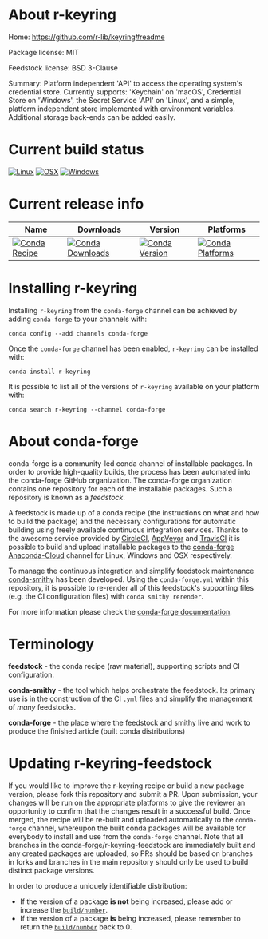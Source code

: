 About r-keyring
===============

Home: https://github.com/r-lib/keyring#readme

Package license: MIT

Feedstock license: BSD 3-Clause

Summary: Platform independent 'API' to access the operating system's credential store. Currently supports: 'Keychain' on 'macOS', Credential Store on 'Windows', the Secret Service 'API' on 'Linux', and a simple, platform independent store implemented with environment variables. Additional storage back-ends can be added easily.



Current build status
====================

[![Linux](https://img.shields.io/circleci/project/github/conda-forge/r-keyring-feedstock/master.svg?label=Linux)](https://circleci.com/gh/conda-forge/r-keyring-feedstock)
[![OSX](https://img.shields.io/travis/conda-forge/r-keyring-feedstock/master.svg?label=macOS)](https://travis-ci.org/conda-forge/r-keyring-feedstock)
[![Windows](https://img.shields.io/appveyor/ci/conda-forge/r-keyring-feedstock/master.svg?label=Windows)](https://ci.appveyor.com/project/conda-forge/r-keyring-feedstock/branch/master)

Current release info
====================

| Name | Downloads | Version | Platforms |
| --- | --- | --- | --- |
| [![Conda Recipe](https://img.shields.io/badge/recipe-r--keyring-green.svg)](https://anaconda.org/conda-forge/r-keyring) | [![Conda Downloads](https://img.shields.io/conda/dn/conda-forge/r-keyring.svg)](https://anaconda.org/conda-forge/r-keyring) | [![Conda Version](https://img.shields.io/conda/vn/conda-forge/r-keyring.svg)](https://anaconda.org/conda-forge/r-keyring) | [![Conda Platforms](https://img.shields.io/conda/pn/conda-forge/r-keyring.svg)](https://anaconda.org/conda-forge/r-keyring) |

Installing r-keyring
====================

Installing `r-keyring` from the `conda-forge` channel can be achieved by adding `conda-forge` to your channels with:

```
conda config --add channels conda-forge
```

Once the `conda-forge` channel has been enabled, `r-keyring` can be installed with:

```
conda install r-keyring
```

It is possible to list all of the versions of `r-keyring` available on your platform with:

```
conda search r-keyring --channel conda-forge
```


About conda-forge
=================

conda-forge is a community-led conda channel of installable packages.
In order to provide high-quality builds, the process has been automated into the
conda-forge GitHub organization. The conda-forge organization contains one repository
for each of the installable packages. Such a repository is known as a *feedstock*.

A feedstock is made up of a conda recipe (the instructions on what and how to build
the package) and the necessary configurations for automatic building using freely
available continuous integration services. Thanks to the awesome service provided by
[CircleCI](https://circleci.com/), [AppVeyor](https://www.appveyor.com/)
and [TravisCI](https://travis-ci.org/) it is possible to build and upload installable
packages to the [conda-forge](https://anaconda.org/conda-forge)
[Anaconda-Cloud](https://anaconda.org/) channel for Linux, Windows and OSX respectively.

To manage the continuous integration and simplify feedstock maintenance
[conda-smithy](https://github.com/conda-forge/conda-smithy) has been developed.
Using the ``conda-forge.yml`` within this repository, it is possible to re-render all of
this feedstock's supporting files (e.g. the CI configuration files) with ``conda smithy rerender``.

For more information please check the [conda-forge documentation](https://conda-forge.org/docs/).

Terminology
===========

**feedstock** - the conda recipe (raw material), supporting scripts and CI configuration.

**conda-smithy** - the tool which helps orchestrate the feedstock.
                   Its primary use is in the construction of the CI ``.yml`` files
                   and simplify the management of *many* feedstocks.

**conda-forge** - the place where the feedstock and smithy live and work to
                  produce the finished article (built conda distributions)


Updating r-keyring-feedstock
============================

If you would like to improve the r-keyring recipe or build a new
package version, please fork this repository and submit a PR. Upon submission,
your changes will be run on the appropriate platforms to give the reviewer an
opportunity to confirm that the changes result in a successful build. Once
merged, the recipe will be re-built and uploaded automatically to the
`conda-forge` channel, whereupon the built conda packages will be available for
everybody to install and use from the `conda-forge` channel.
Note that all branches in the conda-forge/r-keyring-feedstock are
immediately built and any created packages are uploaded, so PRs should be based
on branches in forks and branches in the main repository should only be used to
build distinct package versions.

In order to produce a uniquely identifiable distribution:
 * If the version of a package **is not** being increased, please add or increase
   the [``build/number``](https://conda.io/docs/user-guide/tasks/build-packages/define-metadata.html#build-number-and-string).
 * If the version of a package **is** being increased, please remember to return
   the [``build/number``](https://conda.io/docs/user-guide/tasks/build-packages/define-metadata.html#build-number-and-string)
   back to 0.
